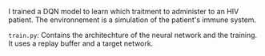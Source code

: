 I trained a DQN model to learn which traitment to administer to an HIV patient. The environnement is a simulation of the patient's immune system. 

`train.py`: Contains the architechture of the neural network and the training. It uses a replay buffer and a target network.
